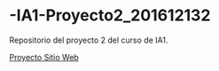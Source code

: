 # -IA1-Proyecto2_201612132
Repositorio del proyecto 2  del curso de IA1.

[Proyecto Sitio Web](https://alexbrocodigo.github.io/-IA1-Proyecto2_201612132/)
